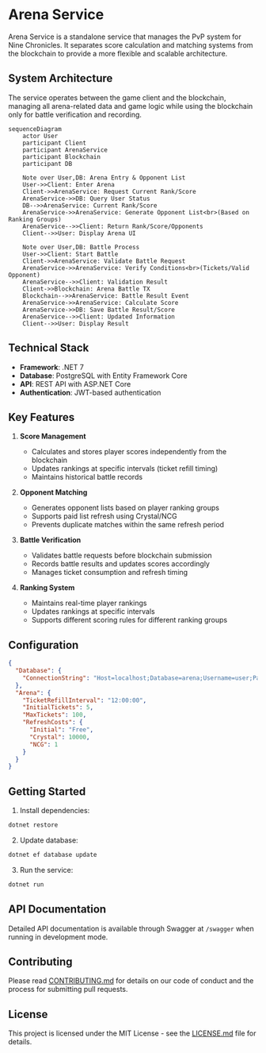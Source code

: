 

# Arena Service

Arena Service is a standalone service that manages the PvP system for Nine Chronicles. It separates score calculation and matching systems from the blockchain to provide a more flexible and scalable architecture.

## System Architecture

The service operates between the game client and the blockchain, managing all arena-related data and game logic while using the blockchain only for battle verification and recording.

```mermaid
sequenceDiagram
    actor User
    participant Client
    participant ArenaService
    participant Blockchain
    participant DB

    Note over User,DB: Arena Entry & Opponent List
    User->>Client: Enter Arena
    Client->>ArenaService: Request Current Rank/Score
    ArenaService->>DB: Query User Status
    DB-->>ArenaService: Current Rank/Score
    ArenaService->>ArenaService: Generate Opponent List<br>(Based on Ranking Groups)
    ArenaService-->>Client: Return Rank/Score/Opponents
    Client-->>User: Display Arena UI

    Note over User,DB: Battle Process
    User->>Client: Start Battle
    Client->>ArenaService: Validate Battle Request
    ArenaService->>ArenaService: Verify Conditions<br>(Tickets/Valid Opponent)
    ArenaService-->>Client: Validation Result
    Client->>Blockchain: Arena Battle TX
    Blockchain-->>ArenaService: Battle Result Event
    ArenaService->>ArenaService: Calculate Score
    ArenaService->>DB: Save Battle Result/Score
    ArenaService-->>Client: Updated Information
    Client-->>User: Display Result
```

## Technical Stack

- **Framework**: .NET 7
- **Database**: PostgreSQL with Entity Framework Core
- **API**: REST API with ASP.NET Core
- **Authentication**: JWT-based authentication

## Key Features

1. **Score Management**
   - Calculates and stores player scores independently from the blockchain
   - Updates rankings at specific intervals (ticket refill timing)
   - Maintains historical battle records

2. **Opponent Matching**
   - Generates opponent lists based on player ranking groups
   - Supports paid list refresh using Crystal/NCG
   - Prevents duplicate matches within the same refresh period

3. **Battle Verification**
   - Validates battle requests before blockchain submission
   - Records battle results and updates scores accordingly
   - Manages ticket consumption and refresh timing

4. **Ranking System**
   - Maintains real-time player rankings
   - Updates rankings at specific intervals
   - Supports different scoring rules for different ranking groups

## Configuration

```json
{
  "Database": {
    "ConnectionString": "Host=localhost;Database=arena;Username=user;Password=pass"
  },
  "Arena": {
    "TicketRefillInterval": "12:00:00",
    "InitialTickets": 5,
    "MaxTickets": 100,
    "RefreshCosts": {
      "Initial": "Free",
      "Crystal": 10000,
      "NCG": 1
    }
  }
}
```

## Getting Started

1. Install dependencies:
```bash
dotnet restore
```

2. Update database:
```bash
dotnet ef database update
```

3. Run the service:
```bash
dotnet run
```

## API Documentation

Detailed API documentation is available through Swagger at `/swagger` when running in development mode.

## Contributing

Please read [CONTRIBUTING.md](CONTRIBUTING.md) for details on our code of conduct and the process for submitting pull requests.

## License

This project is licensed under the MIT License - see the [LICENSE.md](LICENSE.md) file for details.
